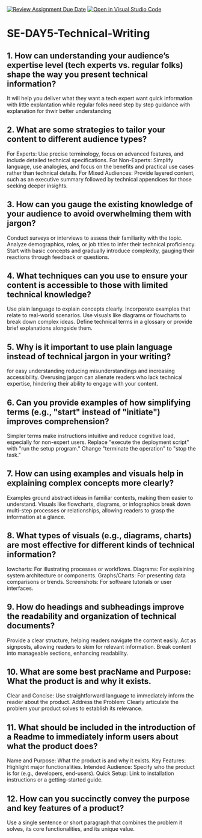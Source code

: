 [![Review Assignment Due Date](https://classroom.github.com/assets/deadline-readme-button-22041afd0340ce965d47ae6ef1cefeee28c7c493a6346c4f15d667ab976d596c.svg)](https://classroom.github.com/a/zsAR-pyY)
[![Open in Visual Studio Code](https://classroom.github.com/assets/open-in-vscode-2e0aaae1b6195c2367325f4f02e2d04e9abb55f0b24a779b69b11b9e10269abc.svg)](https://classroom.github.com/online_ide?assignment_repo_id=17326765&assignment_repo_type=AssignmentRepo)
# SE-DAY5-Technical-Writing
## 1. How can understanding your audience’s expertise level (tech experts vs. regular folks) shape the way you present technical information?
It will help you deliver what they want a tech expert want quick information with little explantation while regular folks need step by step guidance with explanation for thwir better understanding
## 2. What are some strategies to tailor your content to different audience types?
For Experts: Use precise terminology, focus on advanced features, and include detailed technical specifications.
For Non-Experts: Simplify language, use analogies, and focus on the benefits and practical use cases rather than technical details.
For Mixed Audiences: Provide layered content, such as an executive summary followed by technical appendices for those seeking deeper insights.

## 3. How can you gauge the existing knowledge of your audience to avoid overwhelming them with jargon?
Conduct surveys or interviews to assess their familiarity with the topic.
Analyze demographics, roles, or job titles to infer their technical proficiency.
Start with basic concepts and gradually introduce complexity, gauging their reactions through feedback or questions.

## 4. What techniques can you use to ensure your content is accessible to those with limited technical knowledge?
Use plain language to explain concepts clearly.
Incorporate examples that relate to real-world scenarios.
Use visuals like diagrams or flowcharts to break down complex ideas.
Define technical terms in a glossary or provide brief explanations alongside them.
## 5. Why is it important to use plain language instead of technical jargon in your writing?
for easy understanding reducing misunderstandings and increasing accessibility. Overusing jargon can alienate readers who lack technical expertise, hindering their ability to engage with your content.

## 6. Can you provide examples of how simplifying terms (e.g., "start" instead of "initiate") improves comprehension?
Simpler terms make instructions intuitive and reduce cognitive load, especially for non-expert users.
Replace "execute the deployment script" with "run the setup program."
Change "terminate the operation" to "stop the task."

## 7. How can using examples and visuals help in explaining complex concepts more clearly?
Examples ground abstract ideas in familiar contexts, making them easier to understand. Visuals like flowcharts, diagrams, or infographics break down multi-step processes or relationships, allowing readers to grasp the information at a glance.
## 8. What types of visuals (e.g., diagrams, charts) are most effective for different kinds of technical information?
lowcharts: For illustrating processes or workflows.
Diagrams: For explaining system architecture or components.
Graphs/Charts: For presenting data comparisons or trends.
Screenshots: For software tutorials or user interfaces.
## 9. How do headings and subheadings improve the readability and organization of technical documents?
Provide a clear structure, helping readers navigate the content easily.
Act as signposts, allowing readers to skim for relevant information.
Break content into manageable sections, enhancing readability.
## 10. What are some best pracName and Purpose: What the product is and why it exists.
Clear and Concise: Use straightforward language to immediately inform the reader about the product.
Address the Problem: Clearly articulate the problem your product solves to establish its relevance.
## 11. What should be included in the introduction of a Readme to immediately inform users about what the product does?
Name and Purpose: What the product is and why it exists.
Key Features: Highlight major functionalities.
Intended Audience: Specify who the product is for (e.g., developers, end-users).
Quick Setup: Link to installation instructions or a getting-started guide.
## 12. How can you succinctly convey the purpose and key features of a product?
Use a single sentence or short paragraph that combines the problem it solves, its core functionalities, and its unique value.
